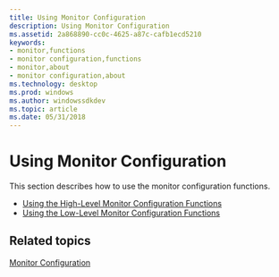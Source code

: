 ```yaml
---
title: Using Monitor Configuration
description: Using Monitor Configuration
ms.assetid: 2a868890-cc0c-4625-a87c-cafb1ecd5210
keywords:
- monitor,functions
- monitor configuration,functions
- monitor,about
- monitor configuration,about
ms.technology: desktop
ms.prod: windows
ms.author: windowssdkdev
ms.topic: article
ms.date: 05/31/2018
---
```


# Using Monitor Configuration

This section describes how to use the monitor configuration functions.

-   [Using the High-Level Monitor Configuration Functions](using-the-high-level-monitor-configuration-functions.md)
-   [Using the Low-Level Monitor Configuration Functions](using-the-low-level-monitor-configuration-functions.md)

## Related topics

<dl> <dt>

[Monitor Configuration](monitor-configuration.md)
</dt> </dl>

 

 




